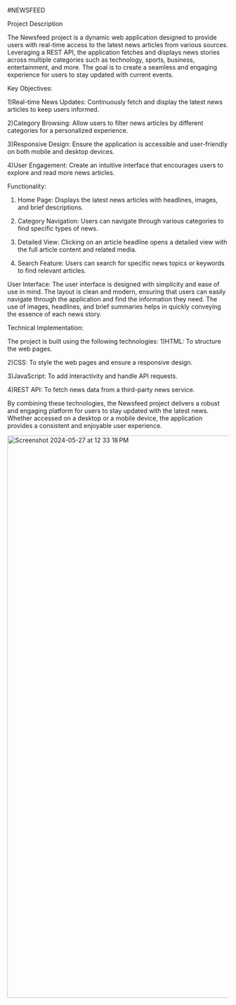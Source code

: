 #NEWSFEED



Project Description

The Newsfeed project is a dynamic web application designed to provide users with real-time access to the latest news articles from various sources. Leveraging a REST API, the application fetches and displays news stories across multiple categories such as technology, sports, business, entertainment, and more. The goal is to create a seamless and engaging experience for users to stay updated with current events.

Key Objectives:

1)Real-time News Updates: Continuously fetch and display the latest news articles to keep users informed.

2)Category Browsing: Allow users to filter news articles by different categories for a personalized experience.

3)Responsive Design: Ensure the application is accessible and user-friendly on both mobile and desktop devices.

4)User Engagement: Create an intuitive interface that encourages users to explore and read more news articles.

Functionality:

1) Home Page: Displays the latest news articles with headlines, images, and brief descriptions.

2) Category Navigation: Users can navigate through various categories to find specific types of news.

3) Detailed View: Clicking on an article headline opens a detailed view with the full article content and related media.

4) Search Feature: Users can search for specific news topics or keywords to find relevant articles.

User Interface:
The user interface is designed with simplicity and ease of use in mind. The layout is clean and modern, ensuring that users can easily navigate through the application and find the information they need. The use of images, headlines, and brief summaries helps in quickly conveying the essence of each news story.

Technical Implementation:

The project is built using the following technologies:
1)HTML: To structure the web pages.

2)CSS: To style the web pages and ensure a responsive design.

3)JavaScript: To add interactivity and handle API requests.

4)REST API: To fetch news data from a third-party news service.

By combining these technologies, the Newsfeed project delivers a robust and engaging platform for users to stay 
updated with the latest news. Whether accessed on a desktop or a mobile device, the application provides a consistent and enjoyable user experience.



<img width="1280" alt="Screenshot 2024-05-27 at 12 33 18 PM" src="https://github.com/vamshicompililng/NEWSFEED/assets/111577474/51ffcd27-8e5d-4ef1-a744-418e9ca6b1ee">
